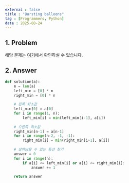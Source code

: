 ```yaml
---
external : false
title : "Bursting balloons"
tag : [Programmers, Python]
date : 2025-08-24
---
```


## 1. Problem

해당 문제는 [여기](https://school.programmers.co.kr/learn/courses/30/lessons/68646)에서 확인하실 수 있습니다.

## 2. Answer

```py
def solution(a):
    n = len(a)
    left_min = [0] * n
    right_min = [0] * n
    
    # 왼쪽 최소값
    left_min[0] = a[0]
    for i in range(1, n):
        left_min[i] = min(left_min[i-1], a[i])
    
    # 오른쪽 최소값
    right_min[n-1] = a[n-1]
    for i in range(n-2, -1, -1):
        right_min[i] = min(right_min[i+1], a[i])
    
    # 살아남을 수 있는 풍선 찾기
    answer = 0
    for i in range(n):
        if a[i] <= left_min[i] or a[i] <= right_min[i]:
            answer += 1
    
    return answer
```
